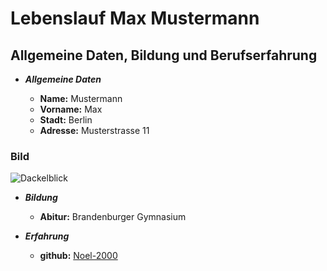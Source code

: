 # Lebenslauf Max Mustermann

## Allgemeine Daten, Bildung und Berufserfahrung
+ ***Allgemeine Daten***

    + **Name:** Mustermann
    + **Vorname:** Max
    + **Stadt:** Berlin
    + **Adresse:** Musterstrasse 11
### Bild
![Dackelblick](https://www.welt.de/img/wissenschaft/mobile195431695/1022506097-ci102l-w1024/A-portrait-of-a-beagle-that-was-a-rescued-dog-2.jpg "Dackelblick")

+ ***Bildung***

    + **Abitur:** Brandenburger Gymnasium
   
+ ***Erfahrung***

    + **github:** [Noel-2000](https://github.com/Noel-2000/
                  "Github Account und Projekte")
